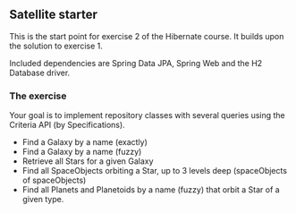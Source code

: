 ## Satellite starter

This is the start point for exercise 2 of the Hibernate course.
It builds upon the solution to exercise 1.

Included dependencies are Spring Data JPA, Spring Web and the H2 Database driver.

### The exercise

Your goal is to implement repository classes with several queries using the Criteria API (by Specifications).

- Find a Galaxy by a name (exactly)
- Find a Galaxy by a name (fuzzy)
- Retrieve all Stars for a given Galaxy
- Find all SpaceObjects orbiting a Star, up to 3 levels deep (spaceObjects of spaceObjects)
- Find all Planets and Planetoids by a name (fuzzy) that orbit a Star of a given type.